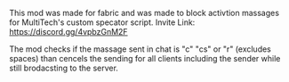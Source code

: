 This mod was made for fabric and was made to block activtion massages for MultiTech's custom specator script.
Invite Link: https://discord.gg/4vpbzGnM2F

The mod checks if the massage sent in chat is "c" "cs" or "r" (excludes spaces) than cencels the sending for all clients including the sender while still brodacsting to the server.
